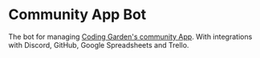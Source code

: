 # Community App Bot
The bot for managing [Coding Garden's community App](https://github.com/CodingGardenCommunity).
With integrations with Discord, GitHub, Google Spreadsheets and Trello.
